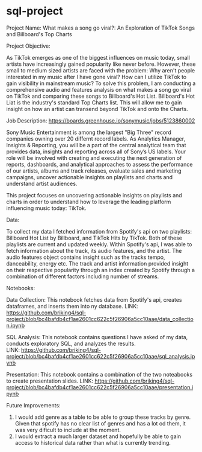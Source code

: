 # sql-project

Project Name: What makes a song go viral?: An Exploration of TikTok Songs and Billboard's Top Charts

Project Objective:

As TikTok emerges as one of the biggest influences on music today, small artists have increasingly gained popularity like never before. However, these small to medium
sized artists are faced with the problem: Why aren't people interested in my music after I have gone viral? How can I utilize TikTok to gain visibility in mainstream music?
To solve this problem, I am conducting a comprehensive audio and features analysis on what makes a song go viral on TikTok and comparing these songs to Billboard's Hot List. Billboard's Hot Liat
is the industry's standard Top Charts list. This will allow me to gain insight on how an artist can transend beyond TikTok and onto the Charts. 


Job Description: https://boards.greenhouse.io/sonymusic/jobs/5123860002 

Sony Music Entertainment is among the largest "Big Three" record companies owning over 20 differnt record labels. As Analytics Manager, Insights & Reporting, 
you will be a part of the central analytical team that provides data, insights and reporting across all of Sony’s US labels. Your role will be involved with 
creating and executing the next generation of reports, dashboards, and analytical approaches to assess the performance of our artists, albums and track releases, 
evaluate sales and marketing campaigns, uncover actionable insights on playlists and charts and understand artist audiences. 

This project focuses on uncovering actionable insights on playlists and charts in order to understand how to leverage the leading platform influencing music today: TikTok. 


Data: 

To collect my data I fetched information from Spotify's api on two playlists: Billboard Hot List by Billboard, and TikTok Hits by TikTok. Both of these playlists are current and updated weekly.
Within Spotify's api, I was able to fetch information about the track, its audio features, and the artist. The audio features object contains insight such as the tracks tempo, danceability,
energy etc. The track and artist information provided insight on their respective popularity through an index created by Spotify through a combination of different factors including number of streams.


Notebooks:

Data Collection: This notebook fetches data from Spotify's api, creates dataframes, and inserts them into ny database. 
LINK: https://github.com/briking4/sql-project/blob/bc4bafdb4cf1ae2601cc622c5f26906a5cc10aae/data_collection.ipynb

SQL Analysis: This notebook contains questions I have asked of my data, conducts exploratory SQL, and analyzes the results.  
LINK: https://github.com/briking4/sql-project/blob/bc4bafdb4cf1ae2601cc622c5f26906a5cc10aae/sql_analysis.ipynb

Presentation: This notebook contains a combination of the two noteabooks to create presentation slides. 
LINK: https://github.com/briking4/sql-project/blob/bc4bafdb4cf1ae2601cc622c5f26906a5cc10aae/presentation.ipynb

Future Improvements:
  1. I would add genre as a table to be able to group these tracks by genre. Given that spotify has no clear list of genres and has a lot od them, it was very dificult
  to include at the moment. 
  2. I would extract a much larger dataset and hopefully be able to gain access to historical data rather than what is currently trending. 
